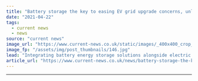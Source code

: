 ```yaml
---
title: "Battery storage the key to easing EV grid upgrade concerns, unlocking other benefits"
date: "2021-04-22"
tags: 
  - current news
  - news
source: "current news"
image_url: "https://www.current-news.co.uk/static/images/_400x400_crop_center-center/PivotPowerBattery.jpg"
image_fp: "/assets/img/post_thumbnails/146.jpg"
lead: "Integrating battery energy storage solutions alongside electric vehicle charging hubs can pose a multitude of benefits to charging operators, while also unlocking benefits for fleet owners."
article_url: "https://www.current-news.co.uk/news/battery-storage-the-key-to-easing-ev-grid-upgrade-concerns-unlocking-other-benefits?utm_source=rss-feeds&utm_medium=rss&utm_campaign=rss"
---
```


---
